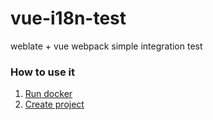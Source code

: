 # vue-i18n-test
weblate + vue webpack simple integration test

### How to use it
1. [Run docker](https://github.com/WeblateOrg/docker)
2. [Create project](https://docs.weblate.org/en/latest/admin/projects.html)
